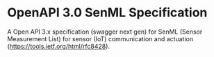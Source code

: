 # OpenAPI 3.0 SenML Specification
A Open API 3.x specification (swagger next gen) for SenML (Sensor Measurement List) for sensor (IoT) communication and actuation (https://tools.ietf.org/html/rfc8428).
